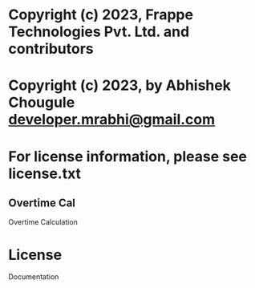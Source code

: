 # Copyright (c) 2023, Frappe Technologies Pvt. Ltd. and contributors
# Copyright (c) 2023, by Abhishek Chougule developer.mrabhi@gmail.com
# For license information, please see license.txt
## Overtime Cal

Overtime Calculation

# License
Documentation

